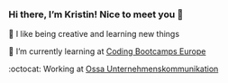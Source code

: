 ###  Hi there, I’m Kristin! Nice to meet you 🍵
👀 I like being creative and learning new things

🌱 I’m currently learning at [Coding Bootcamps Europe](https://github.com/coding-bootcamps-eu)

:octocat: Working at [Ossa Unternehmenskommunikation](https://www.ossa-partner.de) 

